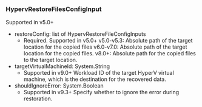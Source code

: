 ### HypervRestoreFilesConfigInput
Supported in v5.0+

- restoreConfig: list of HypervRestoreFileConfigInputs
  - Required. Supported in v5.0+
v5.0-v5.3: Absolute path of the target location for the copied files
v6.0-v7.0: Absolute path of the target location for the copied files.
v8.0+: Absolute path for the copied files to the target location.
- targetVirtualMachineId: System.String
  - Supported in v9.0+
Workload ID of the target HyperV virtual machine, which is the destination for the recovered data.
- shouldIgnoreError: System.Boolean
  - Supported in v9.3+
Specify whether to ignore the error during restoration.
